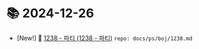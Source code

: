# 📚 2024-12-26
- [New!] 📗 [1238 - 파티 (1238 - 파티)](https://til.qriosity.dev/featured/ps/boj/1238) `repo: docs/ps/boj/1238.md`
